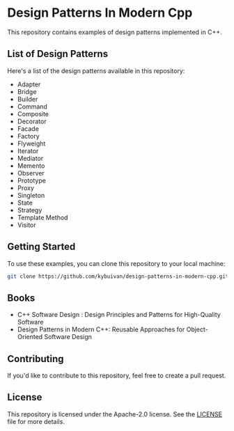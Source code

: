# Design Patterns In Modern Cpp
This repository contains examples of design patterns implemented in C++.

## List of Design Patterns
Here's a list of the design patterns available in this repository:

- Adapter
- Bridge
- Builder
- Command
- Composite
- Decorator
- Facade
- Factory
- Flyweight
- Iterator
- Mediator
- Memento
- Observer
- Prototype
- Proxy
- Singleton
- State
- Strategy
- Template Method
- Visitor

## Getting Started
To use these examples, you can clone this repository to your local machine:

```bash
git clone https://github.com/kybuivan/design-patterns-in-modern-cpp.git
```

## Books
- C++ Software Design : Design Principles and Patterns for High-Quality Software
- Design Patterns in Modern C++: Reusable Approaches for Object-Oriented Software Design

## Contributing
If you'd like to contribute to this repository, feel free to create a pull request.

## License
This repository is licensed under the Apache-2.0 license. See the [LICENSE](https://github.com/kybuivan/design-patterns-cpp/blob/main/LICENSE) file for more details.
